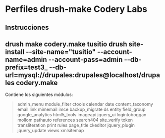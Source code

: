 Perfiles drush-make Codery Labs
==========
Instrucciones
-------------
drush make codery.make tusitio
drush site-install --site-name="tusitio" --account-name=admin --account-pass=admin --db-prefix=test3_ --db-url=mysql://drupales:drupales@localhost/drupales
codery.make
----------
Contiene los siguientes módulos:
>admin_menu
>module_filter
ctools
calendar
date
content_taxonomy
email
link
mimemail
imce
backup_migrate
ds
entity
field_group
google_analytics
html5_tools
imageapi
jquery_ui
logintoboggan
mollom
pathauto
references
search404
site_verify
token
transliteration
print
rules
page_title
ckeditor
jquery_plugin
jquery_update
views
xmlsitemap

